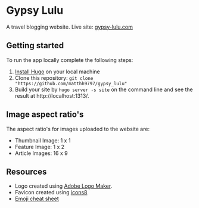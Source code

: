 # Gypsy Lulu

A travel blogging website. Live site: [gypsy-lulu.com](https://gypsy-lulu.com/)

## Getting started

To run the app locally complete the following steps:

 1. [Install Hugo](https://gohugo.io/installation/) on your local machine
 2. Clone this repository: `git clone "https://github.com/matthh9797/gypsy_lulu"`
 3. Build your site by `hugo server -s site` on the command line and see the result at http://localhost:1313/.

## Image aspect ratio's

The aspect ratio's for images uploaded to the website are:

- Thumbnail Image: 1 x 1
- Feature Image: 1 x 2
- Article Images: 16 x 9

## Resources

- Logo created using [Adobe Logo Maker](https://express.adobe.com/express-apps/logo-maker).
- Favicon created using [icons8](https://icons8.com/)
- [Emoji cheat sheet](https://www.webfx.com/tools/emoji-cheat-sheet/)
